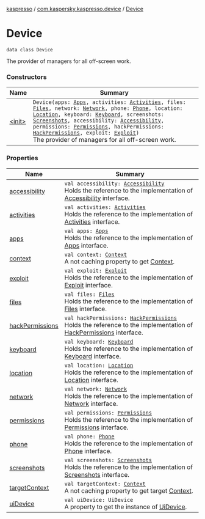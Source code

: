 [kaspresso](../../index.md) / [com.kaspersky.kaspresso.device](../index.md) / [Device](./index.md)

# Device

`data class Device`

The provider of managers for all off-screen work.

### Constructors

| Name | Summary |
|---|---|
| [&lt;init&gt;](-init-.md) | `Device(apps: `[`Apps`](../../com.kaspersky.kaspresso.device.apps/-apps/index.md)`, activities: `[`Activities`](../../com.kaspersky.kaspresso.device.activities/-activities/index.md)`, files: `[`Files`](../../com.kaspersky.kaspresso.device.files/-files/index.md)`, network: `[`Network`](../../com.kaspersky.kaspresso.device.network/-network/index.md)`, phone: `[`Phone`](../../com.kaspersky.kaspresso.device.phone/-phone/index.md)`, location: `[`Location`](../../com.kaspersky.kaspresso.device.location/-location/index.md)`, keyboard: `[`Keyboard`](../../com.kaspersky.kaspresso.device.keyboard/-keyboard/index.md)`, screenshots: `[`Screenshots`](../../com.kaspersky.kaspresso.device.screenshots/-screenshots/index.md)`, accessibility: `[`Accessibility`](../../com.kaspersky.kaspresso.device.accessibility/-accessibility/index.md)`, permissions: `[`Permissions`](../../com.kaspersky.kaspresso.device.permissions/-permissions/index.md)`, hackPermissions: `[`HackPermissions`](../../com.kaspersky.kaspresso.device.permissions/-hack-permissions/index.md)`, exploit: `[`Exploit`](../../com.kaspersky.kaspresso.device.exploit/-exploit/index.md)`)`<br>The provider of managers for all off-screen work. |

### Properties

| Name | Summary |
|---|---|
| [accessibility](accessibility.md) | `val accessibility: `[`Accessibility`](../../com.kaspersky.kaspresso.device.accessibility/-accessibility/index.md)<br>Holds the reference to the implementation of [Accessibility](../../com.kaspersky.kaspresso.device.accessibility/-accessibility/index.md) interface. |
| [activities](activities.md) | `val activities: `[`Activities`](../../com.kaspersky.kaspresso.device.activities/-activities/index.md)<br>Holds the reference to the implementation of [Activities](../../com.kaspersky.kaspresso.device.activities/-activities/index.md) interface. |
| [apps](apps.md) | `val apps: `[`Apps`](../../com.kaspersky.kaspresso.device.apps/-apps/index.md)<br>Holds the reference to the implementation of [Apps](../../com.kaspersky.kaspresso.device.apps/-apps/index.md) interface. |
| [context](context.md) | `val context: `[`Context`](https://developer.android.com/reference/android/content/Context.html)<br>A not caching property to get [Context](https://developer.android.com/reference/android/content/Context.html). |
| [exploit](exploit.md) | `val exploit: `[`Exploit`](../../com.kaspersky.kaspresso.device.exploit/-exploit/index.md)<br>Holds the reference to the implementation of [Exploit](../../com.kaspersky.kaspresso.device.exploit/-exploit/index.md) interface. |
| [files](files.md) | `val files: `[`Files`](../../com.kaspersky.kaspresso.device.files/-files/index.md)<br>Holds the reference to the implementation of [Files](../../com.kaspersky.kaspresso.device.files/-files/index.md) interface. |
| [hackPermissions](hack-permissions.md) | `val hackPermissions: `[`HackPermissions`](../../com.kaspersky.kaspresso.device.permissions/-hack-permissions/index.md)<br>Holds the reference to the implementation of [HackPermissions](../../com.kaspersky.kaspresso.device.permissions/-hack-permissions/index.md) interface. |
| [keyboard](keyboard.md) | `val keyboard: `[`Keyboard`](../../com.kaspersky.kaspresso.device.keyboard/-keyboard/index.md)<br>Holds the reference to the implementation of [Keyboard](../../com.kaspersky.kaspresso.device.keyboard/-keyboard/index.md) interface. |
| [location](location.md) | `val location: `[`Location`](../../com.kaspersky.kaspresso.device.location/-location/index.md)<br>Holds the reference to the implementation of [Location](../../com.kaspersky.kaspresso.device.location/-location/index.md) interface. |
| [network](network.md) | `val network: `[`Network`](../../com.kaspersky.kaspresso.device.network/-network/index.md)<br>Holds the reference to the implementation of [Network](../../com.kaspersky.kaspresso.device.network/-network/index.md) interface. |
| [permissions](permissions.md) | `val permissions: `[`Permissions`](../../com.kaspersky.kaspresso.device.permissions/-permissions/index.md)<br>Holds the reference to the implementation of [Permissions](../../com.kaspersky.kaspresso.device.permissions/-permissions/index.md) interface. |
| [phone](phone.md) | `val phone: `[`Phone`](../../com.kaspersky.kaspresso.device.phone/-phone/index.md)<br>Holds the reference to the implementation of [Phone](../../com.kaspersky.kaspresso.device.phone/-phone/index.md) interface. |
| [screenshots](screenshots.md) | `val screenshots: `[`Screenshots`](../../com.kaspersky.kaspresso.device.screenshots/-screenshots/index.md)<br>Holds the reference to the implementation of [Screenshots](../../com.kaspersky.kaspresso.device.screenshots/-screenshots/index.md) interface. |
| [targetContext](target-context.md) | `val targetContext: `[`Context`](https://developer.android.com/reference/android/content/Context.html)<br>A not caching property to get target [Context](https://developer.android.com/reference/android/content/Context.html). |
| [uiDevice](ui-device.md) | `val uiDevice: UiDevice`<br>A property to get the instance of [UiDevice](#). |
